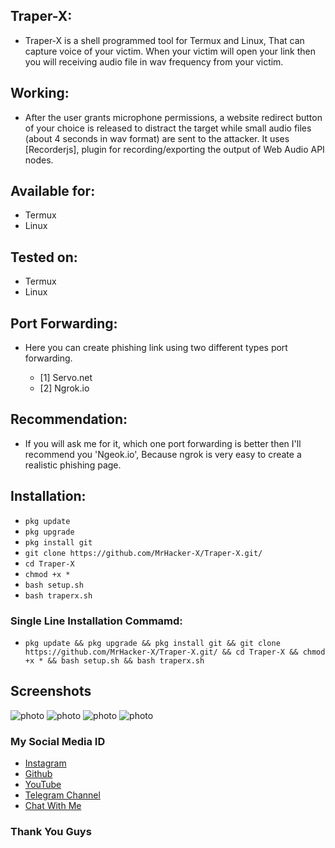 ## Traper-X:
+ Traper-X is a shell programmed tool for Termux and Linux, That can capture voice of your victim. When your victim will open your link then you will receiving audio file in wav frequency from your victim.

## Working:
+ After the user grants microphone permissions, a website redirect button of your choice is released to distract the target while small audio files (about 4 seconds in wav format) are sent to the attacker. It uses [Recorderjs], plugin for recording/exporting the output of Web Audio API nodes.

## Available for:
+ Termux
+ Linux

## Tested on:
+ Termux
+ Linux

## Port Forwarding:
+ Here you can create phishing link using two different types port forwarding.

    + [1] Servo.net
    + [2] Ngrok.io

## Recommendation:
+ If you will ask me for it, which one port forwarding is better then I'll recommend you 'Ngeok.io', Because ngrok is very easy to create a realistic phishing page.

## Installation:
+ ``` pkg update ```
+ ``` pkg upgrade ```
+ ``` pkg install git ```
+ ``` git clone https://github.com/MrHacker-X/Traper-X.git/ ```
+ ``` cd Traper-X ```
+ ``` chmod +x * ```
+ ``` bash setup.sh ```
+ ``` bash traperx.sh ```

### Single Line Installation Commamd:

+ ``` pkg update && pkg upgrade && pkg install git && git clone https://github.com/MrHacker-X/Traper-X.git/ && cd Traper-X && chmod +x * && bash setup.sh && bash traperx.sh ```

## Screenshots

![photo]()
![photo]()
![photo]()
![photo]()

### My Social Media ID

+ [Instagram](https://instagram.com/mrhacker.x/)
+ [Github](https://github.com/MrHacker-X/)
+ [YouTube](https://youtube.com/c/MrHackerXr/)
+ [Telegram Channel](https://t.me/mrhackersx/)
+ [Chat With Me](https://t.me/hacker1x/)

### Thank You Guys
